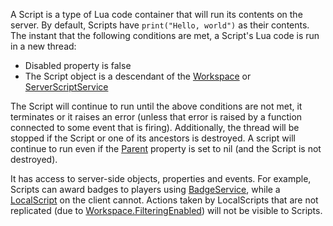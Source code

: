 A Script is a type of Lua code container that will run its contents on the
server. By default, Scripts have `print("Hello, world")` as their contents.
The instant that the following conditions are met, a Script's Lua code is run
in a new thread:

- Disabled property is false
- The Script object is a descendant of the [Workspace](https://create.roblox.com/docs/reference/engine/classes/Workspace) or
  [ServerScriptService](https://create.roblox.com/docs/reference/engine/classes/ServerScriptService)

The Script will continue to run until the above conditions are not met, it
terminates or it raises an error (unless that error is raised by a function
connected to some event that is firing). Additionally, the thread will be
stopped if the Script or one of its ancestors is destroyed. A script will
continue to run even if the [Parent](https://create.roblox.com/docs/reference/engine/classes/Instance#Parent) property is set to nil
(and the Script is not destroyed).

It has access to server-side objects, properties and events. For example,
Scripts can award badges to players using [BadgeService](https://create.roblox.com/docs/reference/engine/classes/BadgeService), while a
[LocalScript](https://create.roblox.com/docs/reference/engine/classes/LocalScript) on the client cannot. Actions taken by LocalScripts that are not
replicated (due to [Workspace.FilteringEnabled](https://create.roblox.com/docs/reference/engine/classes/Workspace#FilteringEnabled)) will not be visible to
Scripts.